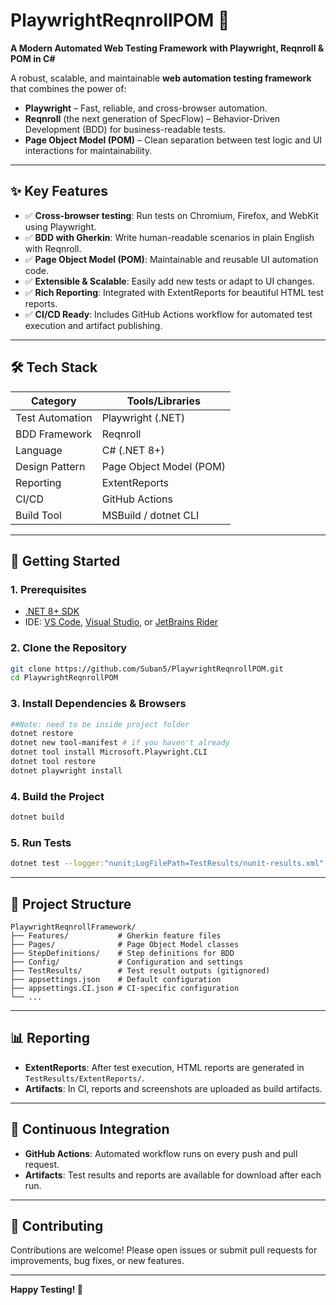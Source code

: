 # PlaywrightReqnrollPOM 🚀  
**A Modern Automated Web Testing Framework with Playwright, Reqnroll & POM in C#**

A robust, scalable, and maintainable **web automation testing framework** that combines the power of:

- **Playwright** – Fast, reliable, and cross-browser automation.
- **Reqnroll** (the next generation of SpecFlow) – Behavior-Driven Development (BDD) for business-readable tests.
- **Page Object Model (POM)** – Clean separation between test logic and UI interactions for maintainability.

---

## ✨ Key Features

- ✅ **Cross-browser testing**: Run tests on Chromium, Firefox, and WebKit using Playwright.
- ✅ **BDD with Gherkin**: Write human-readable scenarios in plain English with Reqnroll.
- ✅ **Page Object Model (POM)**: Maintainable and reusable UI automation code.
- ✅ **Extensible & Scalable**: Easily add new tests or adapt to UI changes.
- ✅ **Rich Reporting**: Integrated with ExtentReports for beautiful HTML test reports.
- ✅ **CI/CD Ready**: Includes GitHub Actions workflow for automated test execution and artifact publishing.

---

## 🛠️ Tech Stack

| Category         | Tools/Libraries                    |
|------------------|-----------------------------------|
| Test Automation  | Playwright (.NET)                 |
| BDD Framework    | Reqnroll                          |
| Language         | C# (.NET 8+)                |
| Design Pattern   | Page Object Model (POM)           |
| Reporting        | ExtentReports                     |
| CI/CD            | GitHub Actions                    |
| Build Tool       | MSBuild / dotnet CLI              |

---

## 🚀 Getting Started

### 1. Prerequisites

- [.NET 8+ SDK](https://dotnet.microsoft.com/download)
- IDE: [VS Code](https://code.visualstudio.com/), [Visual Studio](https://visualstudio.microsoft.com/), or [JetBrains Rider](https://www.jetbrains.com/rider/)

### 2. Clone the Repository

```bash
git clone https://github.com/Suban5/PlaywrightReqnrollPOM.git
cd PlaywrightReqnrollPOM
```

### 3. Install Dependencies & Browsers

```bash
##Note: need to be inside project folder
dotnet restore
dotnet new tool-manifest # if you haven't already
dotnet tool install Microsoft.Playwright.CLI
dotnet tool restore
dotnet playwright install 
```

### 4. Build the Project

```bash
dotnet build
```

### 5. Run Tests

```bash
dotnet test --logger:"nunit;LogFilePath=TestResults/nunit-results.xml"
```

---

## 📂 Project Structure

```
PlaywrightReqnrollFramework/
├── Features/           # Gherkin feature files
├── Pages/              # Page Object Model classes
├── StepDefinitions/    # Step definitions for BDD
├── Config/             # Configuration and settings
├── TestResults/        # Test result outputs (gitignored)
├── appsettings.json    # Default configuration
├── appsettings.CI.json # CI-specific configuration
└── ...
```

---

## 📊 Reporting

- **ExtentReports**: After test execution, HTML reports are generated in `TestResults/ExtentReports/`.
- **Artifacts**: In CI, reports and screenshots are uploaded as build artifacts.

---

## 🤖 Continuous Integration

- **GitHub Actions**: Automated workflow runs on every push and pull request.
- **Artifacts**: Test results and reports are available for download after each run.

---

## 🤝 Contributing

Contributions are welcome! Please open issues or submit pull requests for improvements, bug fixes, or new features.

---

**Happy Testing! 🚦**
